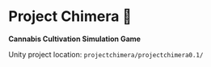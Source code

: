 # Project Chimera 🌿

**Cannabis Cultivation Simulation Game**

Unity project location: `projectchimera/projectchimera0.1/`
